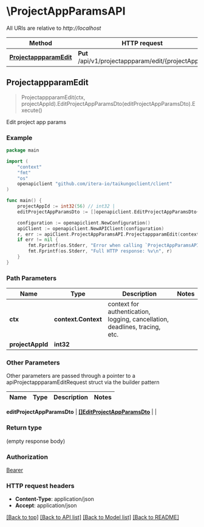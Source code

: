 # \ProjectAppParamsAPI

All URIs are relative to *http://localhost*

Method | HTTP request | Description
------------- | ------------- | -------------
[**ProjectappparamEdit**](ProjectAppParamsAPI.md#ProjectappparamEdit) | **Put** /api/v1/projectappparam/edit/{projectAppId} | Edit project app params



## ProjectappparamEdit

> ProjectappparamEdit(ctx, projectAppId).EditProjectAppParamsDto(editProjectAppParamsDto).Execute()

Edit project app params

### Example

```go
package main

import (
    "context"
    "fmt"
    "os"
    openapiclient "github.com/itera-io/taikungoclient/client"
)

func main() {
    projectAppId := int32(56) // int32 | 
    editProjectAppParamsDto := []openapiclient.EditProjectAppParamsDto{*openapiclient.NewEditProjectAppParamsDto()} // []EditProjectAppParamsDto |  (optional)

    configuration := openapiclient.NewConfiguration()
    apiClient := openapiclient.NewAPIClient(configuration)
    r, err := apiClient.ProjectAppParamsAPI.ProjectappparamEdit(context.Background(), projectAppId).EditProjectAppParamsDto(editProjectAppParamsDto).Execute()
    if err != nil {
        fmt.Fprintf(os.Stderr, "Error when calling `ProjectAppParamsAPI.ProjectappparamEdit``: %v\n", err)
        fmt.Fprintf(os.Stderr, "Full HTTP response: %v\n", r)
    }
}
```

### Path Parameters


Name | Type | Description  | Notes
------------- | ------------- | ------------- | -------------
**ctx** | **context.Context** | context for authentication, logging, cancellation, deadlines, tracing, etc.
**projectAppId** | **int32** |  | 

### Other Parameters

Other parameters are passed through a pointer to a apiProjectappparamEditRequest struct via the builder pattern


Name | Type | Description  | Notes
------------- | ------------- | ------------- | -------------

 **editProjectAppParamsDto** | [**[]EditProjectAppParamsDto**](EditProjectAppParamsDto.md) |  | 

### Return type

 (empty response body)

### Authorization

[Bearer](../README.md#Bearer)

### HTTP request headers

- **Content-Type**: application/json
- **Accept**: application/json

[[Back to top]](#) [[Back to API list]](../README.md#documentation-for-api-endpoints)
[[Back to Model list]](../README.md#documentation-for-models)
[[Back to README]](../README.md)

